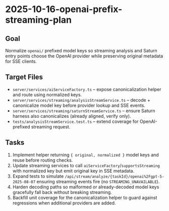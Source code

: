 # 2025-10-16-openai-prefix-streaming-plan

## Goal
Normalize `openai/` prefixed model keys so streaming analysis and Saturn entry points
choose the OpenAI provider while preserving original metadata for SSE clients.

## Target Files
- `server/services/aiServiceFactory.ts` – expose canonicalization helper and route using normalized keys.
- `server/services/streaming/analysisStreamService.ts` – decode + canonicalize model key before provider lookup and SSE events.
- `server/services/streaming/saturnStreamService.ts` – ensure Saturn harness also canonicalizes (already aligned, verify only).
- `tests/analysisStreamService.test.ts` – extend coverage for OpenAI-prefixed streaming request.

## Tasks
1. Implement helper returning `{ original, normalized }` model keys and reuse before routing checks.
2. Update streaming services to call `aiServiceFactory`/`supportsStreaming` with normalized key but emit original key in SSE metadata.
3. Expand tests to simulate `/api/stream/analyze/{taskId}/openai%2Fgpt-5-2025-08-07` ensuring streaming events fire (no `STREAMING_UNAVAILABLE`).
4. Harden decoding paths so malformed or already-decoded model keys gracefully fall back without breaking streaming.
5. Backfill unit coverage for the canonicalization helper to guard against regressions when additional providers are added.

